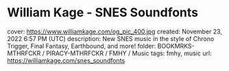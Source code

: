 # William Kage - SNES Soundfonts

cover: https://www.williamkage.com/og_pic_400.jpg
created: November 23, 2022 6:57 PM (UTC)
description: New SNES music in the style of Chrono Trigger, Final Fantasy, Earthbound, and more!
folder: BOOKMRKS-MTHRFCKR / PIRACY-MTHRFCKR / FMHY / Music
tags: fmhy, music
url: https://williamkage.com/snes_soundfonts